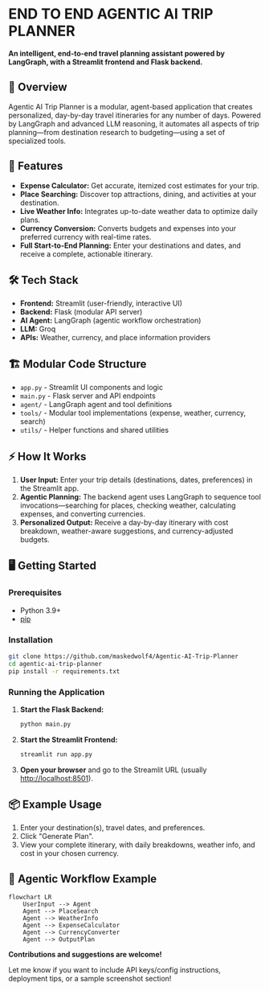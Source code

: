 # END TO END  AGENTIC AI TRIP PLANNER


**An intelligent, end-to-end travel planning assistant powered by LangGraph, with a Streamlit frontend and Flask backend.**

## 🚀 Overview

Agentic AI Trip Planner is a modular, agent-based application that creates personalized, day-by-day travel itineraries for any number of days. Powered by LangGraph and advanced LLM reasoning, it automates all aspects of trip planning—from destination research to budgeting—using a set of specialized tools.

## 🧩 Features

- **Expense Calculator:** Get accurate, itemized cost estimates for your trip.
- **Place Searching:** Discover top attractions, dining, and activities at your destination.
- **Live Weather Info:** Integrates up-to-date weather data to optimize daily plans.
- **Currency Conversion:** Converts budgets and expenses into your preferred currency with real-time rates.
- **Full Start-to-End Planning:** Enter your destinations and dates, and receive a complete, actionable itinerary.

## 🛠️ Tech Stack

- **Frontend:** Streamlit (user-friendly, interactive UI)
- **Backend:** Flask (modular API server)
- **AI Agent:** LangGraph (agentic workflow orchestration)
- **LLM:**  Groq
- **APIs:** Weather, currency, and place information providers

## 🏗️ Modular Code Structure

  - `app.py` - Streamlit UI components and logic
  - `main.py` - Flask server and API endpoints
  - `agent/` - LangGraph agent and tool definitions
  - `tools/` - Modular tool implementations (expense, weather, currency, search)
  - `utils/` - Helper functions and shared utilities

## ⚡ How It Works

1. **User Input:** Enter your trip details (destinations, dates, preferences) in the Streamlit app.
2. **Agentic Planning:** The backend agent uses LangGraph to sequence tool invocations—searching for places, checking weather, calculating expenses, and converting currencies.
3. **Personalized Output:** Receive a day-by-day itinerary with cost breakdown, weather-aware suggestions, and currency-adjusted budgets.

## 🖥️ Getting Started

### Prerequisites

- Python 3.9+
- [pip](https://pip.pypa.io/en/stable/)

### Installation

```bash
git clone https://github.com/maskedwolf4/Agentic-AI-Trip-Planner
cd agentic-ai-trip-planner
pip install -r requirements.txt
```

### Running the Application

1. **Start the Flask Backend:**
   ```bash
   python main.py
   ```

2. **Start the Streamlit Frontend:**
   ```bash
   streamlit run app.py
   ```

3. **Open your browser** and go to the Streamlit URL (usually [http://localhost:8501](http://localhost:8501)).

## 📦 Example Usage

1. Enter your destination(s), travel dates, and preferences.
2. Click "Generate Plan".
3. View your complete itinerary, with daily breakdowns, weather info, and cost in your chosen currency.

## 🤖 Agentic Workflow Example

```mermaid
flowchart LR
    UserInput --> Agent
    Agent --> PlaceSearch
    Agent --> WeatherInfo
    Agent --> ExpenseCalculator
    Agent --> CurrencyConverter
    Agent --> OutputPlan
```

**Contributions and suggestions are welcome!**

Let me know if you want to include API keys/config instructions, deployment tips, or a sample screenshot section!
